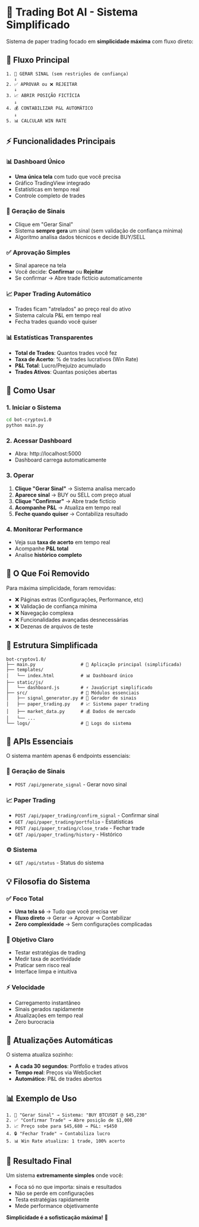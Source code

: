 # 🤖 Trading Bot AI - Sistema Simplificado

Sistema de paper trading focado em **simplicidade máxima** com fluxo direto:

## 🎯 Fluxo Principal

```
1. 🎰 GERAR SINAL (sem restrições de confiança)
   ↓
2. ✅ APROVAR ou ❌ REJEITAR
   ↓  
3. 📈 ABRIR POSIÇÃO FICTÍCIA
   ↓
4. 💰 CONTABILIZAR P&L AUTOMÁTICO
   ↓
5. 📊 CALCULAR WIN RATE
```

## ⚡ Funcionalidades Principais

### 📊 Dashboard Único
- **Uma única tela** com tudo que você precisa
- Gráfico TradingView integrado
- Estatísticas em tempo real
- Controle completo de trades

### 🎰 Geração de Sinais
- Clique em "Gerar Sinal" 
- Sistema **sempre gera** um sinal (sem validação de confiança mínima)
- Algoritmo analisa dados técnicos e decide BUY/SELL

### ✅ Aprovação Simples
- Sinal aparece na tela
- Você decide: **Confirmar** ou **Rejeitar**
- Se confirmar → Abre trade fictício automaticamente

### 📈 Paper Trading Automático
- Trades ficam "atrelados" ao preço real do ativo
- Sistema calcula P&L em tempo real
- Fecha trades quando você quiser

### 📊 Estatísticas Transparentes
- **Total de Trades**: Quantos trades você fez
- **Taxa de Acerto**: % de trades lucrativos (Win Rate)
- **P&L Total**: Lucro/Prejuízo acumulado
- **Trades Ativos**: Quantas posições abertas

## 🚀 Como Usar

### 1. Iniciar o Sistema
```bash
cd bot-cryptov1.0
python main.py
```

### 2. Acessar Dashboard
- Abra: http://localhost:5000
- Dashboard carrega automaticamente

### 3. Operar
1. **Clique "Gerar Sinal"** → Sistema analisa mercado
2. **Aparece sinal** → BUY ou SELL com preço atual
3. **Clique "Confirmar"** → Abre trade fictício
4. **Acompanhe P&L** → Atualiza em tempo real
5. **Feche quando quiser** → Contabiliza resultado

### 4. Monitorar Performance
- Veja sua **taxa de acerto** em tempo real
- Acompanhe **P&L total** 
- Analise **histórico completo**

## 🎯 O Que Foi Removido

Para máxima simplicidade, foram removidas:
- ❌ Páginas extras (Configurações, Performance, etc)
- ❌ Validação de confiança mínima
- ❌ Navegação complexa
- ❌ Funcionalidades avançadas desnecessárias
- ❌ Dezenas de arquivos de teste

## 📁 Estrutura Simplificada

```
bot-cryptov1.0/
├── main.py                 # 🎯 Aplicação principal (simplificada)
├── templates/
│   └── index.html          # 📊 Dashboard único
├── static/js/
│   └── dashboard.js        # ⚡ JavaScript simplificado
├── src/                    # 🔧 Módulos essenciais
│   ├── signal_generator.py # 🎰 Gerador de sinais
│   ├── paper_trading.py    # 📈 Sistema paper trading
│   ├── market_data.py      # 💰 Dados de mercado
│   └── ...
└── logs/                   # 📝 Logs do sistema
```

## 🔧 APIs Essenciais

O sistema mantém apenas 6 endpoints essenciais:

### 🎰 Geração de Sinais
- `POST /api/generate_signal` - Gerar novo sinal

### 📈 Paper Trading  
- `POST /api/paper_trading/confirm_signal` - Confirmar sinal
- `GET /api/paper_trading/portfolio` - Estatísticas
- `POST /api/paper_trading/close_trade` - Fechar trade
- `GET /api/paper_trading/history` - Histórico

### ⚙️ Sistema
- `GET /api/status` - Status do sistema

## 💡 Filosofia do Sistema

### ✅ Foco Total
- **Uma tela só** → Tudo que você precisa ver
- **Fluxo direto** → Gerar → Aprovar → Contabilizar
- **Zero complexidade** → Sem configurações complicadas

### 🎯 Objetivo Claro
- Testar estratégias de trading
- Medir taxa de acertividade
- Praticar sem risco real
- Interface limpa e intuitiva

### ⚡ Velocidade
- Carregamento instantâneo
- Sinais gerados rapidamente
- Atualizações em tempo real
- Zero burocracia

## 🔄 Atualizações Automáticas

O sistema atualiza sozinho:
- **A cada 30 segundos**: Portfolio e trades ativos
- **Tempo real**: Preços via WebSocket
- **Automático**: P&L de trades abertos

## 📊 Exemplo de Uso

```
1. 🎰 "Gerar Sinal" → Sistema: "BUY BTCUSDT @ $45,230"
2. ✅ "Confirmar Trade" → Abre posição de $1,000
3. 📈 Preço sobe para $45,680 → P&L: +$450
4. 🔒 "Fechar Trade" → Contabiliza lucro
5. 📊 Win Rate atualiza: 1 trade, 100% acerto
```

## 🎯 Resultado Final

Um sistema **extremamente simples** onde você:
- Foca só no que importa: sinais e resultados
- Não se perde em configurações
- Testa estratégias rapidamente
- Mede performance objetivamente

**Simplicidade é a sofisticação máxima!** 🚀

